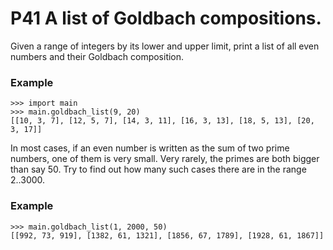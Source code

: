 # P41 A list of Goldbach compositions.

Given a range of integers by its lower and upper limit, print a list of all even numbers and their Goldbach composition.

### Example
```
>>> import main
>>> main.goldbach_list(9, 20)
[[10, 3, 7], [12, 5, 7], [14, 3, 11], [16, 3, 13], [18, 5, 13], [20, 3, 17]]
```

In most cases, if an even number is written as the sum of two prime numbers, one of them is very small. Very rarely, the primes are both bigger than say 50. Try to find out how many such cases there are in the range 2..3000.

### Example
```
>>> main.goldbach_list(1, 2000, 50)
[[992, 73, 919], [1382, 61, 1321], [1856, 67, 1789], [1928, 61, 1867]]
```
